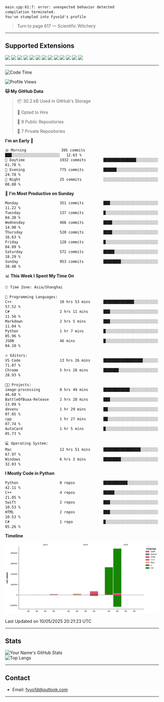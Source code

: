 ```
main.cpp:61:7: error: unexpected behavior detected
compilation terminated.
You've stumpled into Fyvo1d's profile
```

> Turn to page 617 — Scientific Witchery

---

## Supported Extensions

<p align="left">
  <img src="https://cdn.jsdelivr.net/gh/devicons/devicon/icons/cplusplus/cplusplus-original.svg" height="40" />
  <img src="https://cdn.jsdelivr.net/gh/devicons/devicon/icons/csharp/csharp-original.svg" height="40" />
  <img src="https://cdn.jsdelivr.net/gh/devicons/devicon/icons/python/python-original.svg" height="40" />
  <img src="https://cdn.jsdelivr.net/gh/devicons/devicon/icons/swift/swift-original.svg" height="40" />
  <img src="https://cdn.jsdelivr.net/gh/devicons/devicon/icons/git/git-original.svg" height="40" />
  <img src="https://cdn.jsdelivr.net/gh/devicons/devicon/icons/docker/docker-original.svg" height="40" />
  <img src="https://cdn.jsdelivr.net/gh/devicons/devicon/icons/vscode/vscode-original.svg" height="40" />
  <img src="https://www.vulkan.org/user/themes/vulkan/images/logo/vulkan-logo.svg" height="40" />
  <img src="https://cdn.jsdelivr.net/gh/devicons/devicon/icons/opengl/opengl-original.svg" height="40" />
  <img src="https://cdn.jsdelivr.net/gh/devicons/devicon/icons/pytorch/pytorch-original.svg" height="40" />
  <img src="https://cdn.jsdelivr.net/gh/devicons/devicon/icons/unity/unity-original.svg" height="40" />
  <img src="https://cdn.jsdelivr.net/gh/devicons/devicon/icons/unrealengine/unrealengine-original.svg" height="40" />
  <img src="https://cdn.jsdelivr.net/gh/devicons/devicon/icons/cmake/cmake-original.svg" height="40" />
</p>


---

<!--START_SECTION:waka-->
![Code Time](http://img.shields.io/badge/Code%20Time-128%20hrs%2059%20mins-blue)

![Profile Views](http://img.shields.io/badge/Profile%20Views-4-blue)

**🐱 My GitHub Data** 

> 📦 30.2 kB Used in GitHub's Storage 
 > 
> 💼 Opted to Hire
 > 
> 📜 9 Public Repositories 
 > 
> 🔑 7 Private Repositories 
 > 
**I'm an Early 🐤** 

```text
🌞 Morning                395 commits         ███░░░░░░░░░░░░░░░░░░░░░░   12.63 % 
🌆 Daytime                1932 commits        ███████████████░░░░░░░░░░   61.78 % 
🌃 Evening                775 commits         ██████░░░░░░░░░░░░░░░░░░░   24.78 % 
🌙 Night                  25 commits          ░░░░░░░░░░░░░░░░░░░░░░░░░   00.80 % 
```
📅 **I'm Most Productive on Sunday** 

```text
Monday                   351 commits         ███░░░░░░░░░░░░░░░░░░░░░░   11.22 % 
Tuesday                  137 commits         █░░░░░░░░░░░░░░░░░░░░░░░░   04.38 % 
Wednesday                466 commits         ████░░░░░░░░░░░░░░░░░░░░░   14.90 % 
Thursday                 520 commits         ████░░░░░░░░░░░░░░░░░░░░░   16.63 % 
Friday                   128 commits         █░░░░░░░░░░░░░░░░░░░░░░░░   04.09 % 
Saturday                 572 commits         █████░░░░░░░░░░░░░░░░░░░░   18.29 % 
Sunday                   953 commits         ████████░░░░░░░░░░░░░░░░░   30.48 % 
```


📊 **This Week I Spent My Time On** 

```text
🕑︎ Time Zone: Asia/Shanghai

💬 Programming Languages: 
C++                      10 hrs 53 mins      ██████████████░░░░░░░░░░░   57.52 % 
C#                       2 hrs 11 mins       ███░░░░░░░░░░░░░░░░░░░░░░   11.56 % 
Markdown                 2 hrs 5 mins        ███░░░░░░░░░░░░░░░░░░░░░░   11.04 % 
Python                   1 hr 7 mins         █░░░░░░░░░░░░░░░░░░░░░░░░   05.96 % 
JSON                     46 mins             █░░░░░░░░░░░░░░░░░░░░░░░░   04.10 % 

🔥 Editors: 
VS Code                  13 hrs 26 mins      ██████████████████░░░░░░░   71.07 % 
Chrome                   5 hrs 28 mins       ███████░░░░░░░░░░░░░░░░░░   28.93 % 

🐱‍💻 Projects: 
image-processing         8 hrs 49 mins       ████████████░░░░░░░░░░░░░   46.68 % 
BattleOfBuaa-Release     2 hrs 28 mins       ███░░░░░░░░░░░░░░░░░░░░░░   13.09 % 
devenv                   1 hr 29 mins        ██░░░░░░░░░░░░░░░░░░░░░░░   07.85 % 
cpp                      1 hr 27 mins        ██░░░░░░░░░░░░░░░░░░░░░░░   07.74 % 
AutoCard                 1 hr 5 mins         █░░░░░░░░░░░░░░░░░░░░░░░░   05.73 % 

💻 Operating System: 
Mac                      12 hrs 51 mins      █████████████████░░░░░░░░   67.97 % 
Windows                  6 hrs 3 mins        ████████░░░░░░░░░░░░░░░░░   32.03 % 
```

**I Mostly Code in Python** 

```text
Python                   8 repos             ███████████░░░░░░░░░░░░░░   42.11 % 
C++                      4 repos             █████░░░░░░░░░░░░░░░░░░░░   21.05 % 
Swift                    2 repos             ███░░░░░░░░░░░░░░░░░░░░░░   10.53 % 
HTML                     2 repos             ███░░░░░░░░░░░░░░░░░░░░░░   10.53 % 
C#                       1 repo              █░░░░░░░░░░░░░░░░░░░░░░░░   05.26 % 
```



**Timeline**

![Lines of Code chart](https://raw.githubusercontent.com/FyVoid/FyVoid/main/assets/bar_graph.png)


 Last Updated on 10/05/2025 20:21:23 UTC
<!--END_SECTION:waka-->

---

## Stats

![Your Name's GitHub Stats](https://github-readme-stats.vercel.app/api?username=fyvoid&show_icons=true&theme=tokyonight)  
![Top Langs](https://github-readme-stats.vercel.app/api/top-langs/?username=fyvoid&layout=compact&theme=tokyonight)

---

## Contact

- Email: [fyvo1d@outlook.com](fyvo1d@outlook.com)  

---

